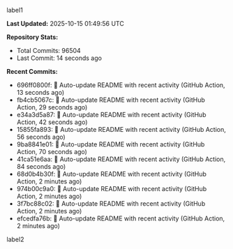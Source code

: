 
label1 
<!-- ACTIVITY_START -->
**Last Updated:** 2025-10-15 01:49:56 UTC

**Repository Stats:**
- Total Commits: 96504
- Last Commit: 14 seconds ago

**Recent Commits:**
- 696ff0800f: 🤖 Auto-update README with recent activity (GitHub Action, 13 seconds ago)
- fb4cb5067c: 🤖 Auto-update README with recent activity (GitHub Action, 29 seconds ago)
- e34a3d5a87: 🤖 Auto-update README with recent activity (GitHub Action, 42 seconds ago)
- 15855fa893: 🤖 Auto-update README with recent activity (GitHub Action, 56 seconds ago)
- 9ba8841e01: 🤖 Auto-update README with recent activity (GitHub Action, 70 seconds ago)
- 41ca51e6aa: 🤖 Auto-update README with recent activity (GitHub Action, 84 seconds ago)
- 68d0b4b30f: 🤖 Auto-update README with recent activity (GitHub Action, 2 minutes ago)
- 974b00c9a0: 🤖 Auto-update README with recent activity (GitHub Action, 2 minutes ago)
- 3f7bc88c02: 🤖 Auto-update README with recent activity (GitHub Action, 2 minutes ago)
- efcedfa76b: 🤖 Auto-update README with recent activity (GitHub Action, 2 minutes ago)
<!-- ACTIVITY_END -->

label2
